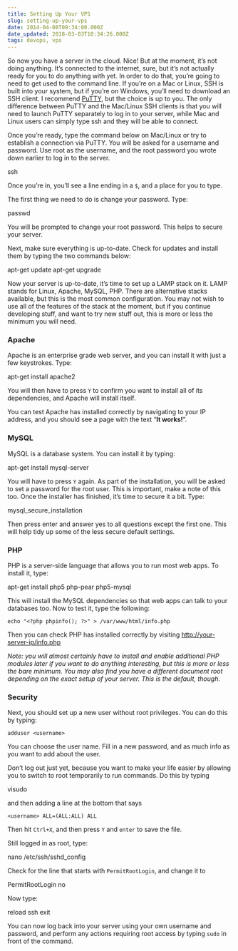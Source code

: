 ```yaml
---
title: Setting Up Your VPS
slug: setting-up-your-vps
date: 2014-04-08T09:34:00.000Z
date_updated: 2018-03-03T10:34:26.000Z
tags: devops, vps
---
```


So now you have a server in the cloud. Nice! But at the moment, it’s not doing anything. It’s connected to the internet, sure, but it’s not actually ready for you to do anything with yet. In order to do that, you’re going to need to get used to the command line. If you’re on a Mac or Linux, SSH is built into your system, but if you’re on Windows, you’ll need to download an SSH client. I recommend [PuTTY](http://www.putty.org/), but the choice is up to you. The only difference between PuTTY and the Mac/Linux SSH clients is that you will need to launch PuTTY separately to log in to your server, while Mac and Linux users can simply type ssh and they will be able to connect.

Once you’re ready, type the command below on Mac/Linux or try to establish a connection via PuTTY. You will be asked for a username and password. Use root as the username, and the root password you wrote down earlier to log in to the server.

ssh <server-ip>

Once you’re in, you’ll see a line ending in a `$`, and a place for you to type.

The first thing we need to do is change your password. Type:

passwd

You will be prompted to change your root password. This helps to secure your server.

Next, make sure everything is up-to-date. Check for updates and install them by typing the two commands below:

apt-get update
apt-get upgrade

Now your server is up-to-date, it’s time to set up a LAMP stack on it. LAMP stands for Linux, Apache, MySQL, PHP. There are alternative stacks available, but this is the most common configuration. You may not wish to use all of the features of the stack at the moment, but if you continue developing stuff, and want to try new stuff out, this is more or less the minimum you will need.

### Apache

Apache is an enterprise grade web server, and you can install it with just a few keystrokes. Type:

apt-get install apache2

You will then have to press `Y` to confirm you want to install all of its dependencies, and Apache will install itself.

You can test Apache has installed correctly by navigating to your IP address, and you should see a page with the text “**It works!**”.

### MySQL

MySQL is a database system. You can install it by typing:

apt-get install mysql-server

You will have to press `Y` again. As part of the installation, you will be asked to set a password for the root user. This is important, make a note of this too. Once the installer has finished, it’s time to secure it a bit. Type:

mysql_secure_installation

Then press enter and answer yes to all questions except the first one. This will help tidy up some of the less secure default settings.

### PHP

PHP is a server-side language that allows you to run most web apps. To install it, type:

apt-get install php5 php-pear php5-mysql

This will install the MySQL dependencies so that web apps can talk to your databases too. Now to test it, type the following:

```
echo "<?php phpinfo(); ?>" > /var/www/html/info.php
```

Then you can check PHP has installed correctly by visiting [http://your-server-ip/info.php](http://your-server-ip/info.php)

_Note: you will almost certainly have to install and enable additional PHP modules later if you want to do anything interesting, but this is more or less the bare minimum. You may also find you have a different document root depending on the exact setup of your server. This is the default, though._

### Security

Next, you should set up a new user without root privileges. You can do this by typing:

```
adduser <username>
```

You can choose the user name. Fill in a new password, and as much info as you want to add about the user.

Don’t log out just yet, because you want to make your life easier by allowing you to switch to root temporarily to run commands. Do this by typing

visudo

and then adding a line at the bottom that says

```
<username> ALL=(ALL:ALL) ALL
```

Then hit `Ctrl+X`, and then press `Y` and `enter` to save the file.

Still logged in as root, type:

nano /etc/ssh/sshd_config

Check for the line that starts with `PermitRootLogin`, and change it to

PermitRootLogin no

Now type:

reload ssh
exit

You can now log back into your server using your own username and password, and perform any actions requiring root access by typing `sudo` in front of the command.
